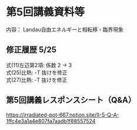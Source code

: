 #  第5回講義資料等
内容： Landau自由エネルギーと相転移・臨界現象

## 修正履歴 5/25
式(11)左辺第2項: 係数 2 -> 3<br>
式(25)比熱: -T 抜けを修正 <br>
式(27)比熱: -T 抜けを修正 <br>

## 第5回講義レスポンスシート（Q&A）
https://irradiated-pot-667.notion.site/II-5-Q-A-1ffc4e3a1a4e807fa7aadb1f88557524
